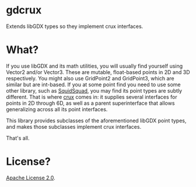 # gdcrux
Extends libGDX types so they implement crux interfaces.

# What?

If you use libGDX and its math utilities, you will usually find yourself using Vector2 and/or Vector3. These are
mutable, float-based points in 2D and 3D respectively. You might also use GridPoint2 and GridPoint3, which are similar
but are int-based. If you at some point find you need to use some other library, such as
[SquidSquad](https://github.com/yellowstonegames/SquidSquad), you may find its point types are subtly different. That is
where [crux](https://github.com/tommyettinger/crux) comes in: it supplies several interfaces for points in 2D through
6D, as well as a parent superinterface that allows generalizing across all its point interfaces.

This library provides subclasses of the aforementioned libGDX point types, and makes those subclasses implement crux
interfaces.

That's all.

# License?
[Apache License 2.0](LICENSE).